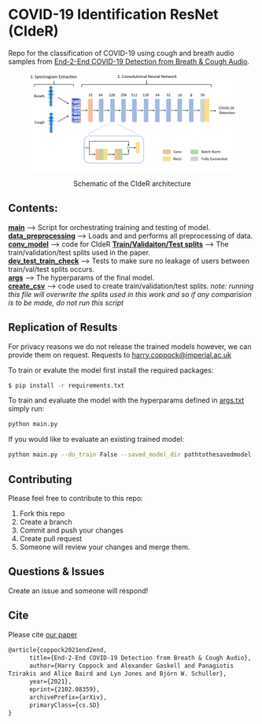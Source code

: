 # COVID-19 Identification ResNet (CIdeR)

Repo for the classification of COVID-19 using cough and breath audio samples from [End-2-End COVID-19 Detection from Breath & Cough Audio](https://arxiv.org/pdf/2102.08359.pdf).

<p align="center">
  <img height="200" src="figures/network_architecture.png"/>
  <center><figcaption>Schematic of the CIdeR architecture</figcaption></center>
</p>

## Contents:

**[main](main.py)** --> Script for orchestrating training and testing of model.\
**[data_preprocessing](data_preprocessing.py)** --> Loads and and performs all preprocessing of data.\
**[conv_model](conv_model.py)** --> code for CIdeR
**[Train/Validaiton/Test splits](paths/cross_val/)** --> The train/validation/test splits used in the paper.\
**[dev_test_train_check](dev_test_train_check.py)** --> Tests to make sure no leakage of users between train/val/test splits occurs.\
**[args](args.txt)** --> The hyperparams of the final model.\
**[create_csv](create_csv.py)** --> code used to create train/validation/test splits. *note: running this file will overwrite the splits used in this work and so if any comparision is to be made, do not run this script*

## Replication of Results
For privacy reasons we do not release the trained models however, we can provide them on request. Requests to harry.coppock@imperial.ac.uk

To train or evalute the model first install the required packages:
```sh
$ pip install -r requirements.txt
```
To train and evaluate the model with the hyperparams defined in [args.txt](args.txt) simply run:
```sh
python main.py
```
If you would like to evaluate an existing trained model:
```sh
python main.py --do_train False --saved_model_dir pathtothesavedmodel 
```


## Contributing
Please feel free to contribute to this repo:
1. Fork this repo
2. Create a branch
3. Commit and push your changes
4. Create pull request
5. Someone will review your changes and merge them.


## Questions & Issues
Create an issue and someone will respond!

## Cite

Please cite [our paper](https://arxiv.org/pdf/2102.08359.pdf)
```
@article{coppock2021end2end,
      title={End-2-End COVID-19 Detection from Breath & Cough Audio},
      author={Harry Coppock and Alexander Gaskell and Panagiotis Tzirakis and Alice Baird and Lyn Jones and Björn W. Schuller},
      year={2021},
      eprint={2102.08359},
      archivePrefix={arXiv},
      primaryClass={cs.SD}
}
```
